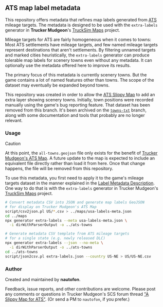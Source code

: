 ## ATS map label metadata

This repository offers metadata that refines map labels generated from
[ATS](https://americantrucksimulator.com/) mileage targets.
The metadata is designed to be used with the `extra-labels` generator in
**Trucker Mudgeon**'s [TruckSim Maps](https://github.com/truckermudgeon/maps)
project.

Mileage targets for ATS are fairly homogeneous when it comes to towns:
Most ATS settlements have mileage targets, and few named mileage targets
represent destinations that aren't settlements. By filtering unnamed
targets and marked cities heuristically, the `extra-labels` generator can
produce tolerable map labels for scenery towns even without any metadata.
It can optionally use the metadata offered here to improve its results.

The primary focus of this metadata is currently scenery towns.
But the game contains a lot of named features other than towns.
The scope of the dataset may eventually be expanded beyond towns.

This repository was created in order to allow the
[ATS Slippy Map](https://forum.scssoft.com/viewtopic.php?t=318267)
to add an extra layer showing scenery towns.
Initially, town positions were recorded manually using the game's
bug reporting feature.
That dataset has been removed from this branch. It's been archived on the
[`towns-txt`](https://github.com/nautofon/ats-towns/tree/towns-txt) branch,
along with some documentation and tools that probably are no longer relevant.

### Usage

> [!CAUTION]  
> At this point, the `all-towns.geojson` file only exists for the benefit of
> [Trucker Mudgeon's ATS Map](https://github.com/truckermudgeon/truckermudgeon.github.io).
> A future update to the map is expected to include an equivalent file directly
> rather than load it from here. Once that change happens, the file will be
> removed from this repository.

To use this metadata, you first need to apply it to the game's
mileage targets dataset in the manner explained in the
[Label Metadata Description](label-metadata.md).
One way to do that is with the `extra-labels` generator in Trucker Mudgeon's
[TruckSim Maps](https://github.com/truckermudgeon/maps) project.

```sh
# Convert metadata CSV into JSON and generate map labels GeoJSON
# for display on Trucker Mudgeon's ATS Map
script/csv2json.pl US/*.csv > ../maps/usa-labels-meta.json
cd ../maps
npx generator extra-labels --meta usa-labels-meta.json \
  -i dirWithParserOutput -o ../ats-towns

# Generate metadata CSV template from ATS mileage targets
# for a single state (e.g. newly released DLC)
npx generator extra-labels --json --no-meta \
  -i dirWithParserOutput -o ../ats-towns
cd ../ats-towns
script/json2csv.pl extra-labels.json --country US-NE > US/US-NE.csv
```

### Author

Created and maintained by **nautofon**.

Feedback, issue reports, and other contributions are welcome.
Please post any comments or questions in Trucker Mudgeon's SCS forum thread
["A Slippy Map for ATS"](https://forum.scssoft.com/viewtopic.php?t=318267).
(Or send a PM to `nautofon`, if you prefer.)

